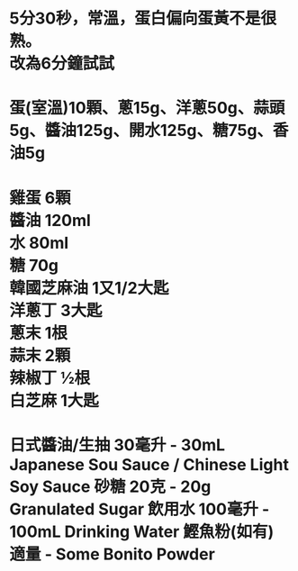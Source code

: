 5分30秒，常溫，蛋白偏向蛋黃不是很熟。  
改為6分鐘試試  
===================================== 
蛋(室溫)10顆、蔥15g、洋蔥50g、蒜頭5g、醬油125g、開水125g、糖75g、香油5g  
===================================== 
雞蛋 6顆  
醬油 120ml  
水 80ml  
糖 70g  
韓國芝麻油 1又1/2大匙  
洋蔥丁 3大匙   
蔥末 1根  
蒜末 2顆  
辣椒丁 ½根  
白芝麻 1大匙  
===================================== 
日式醬油/生抽 30毫升 - 30mL Japanese Sou Sauce / Chinese Light Soy Sauce
砂糖                      20克 - 20g Granulated Sugar
飲用水             100毫升 - 100mL Drinking Water
鰹魚粉(如有)        適量 - Some Bonito Powder
===================================== 
